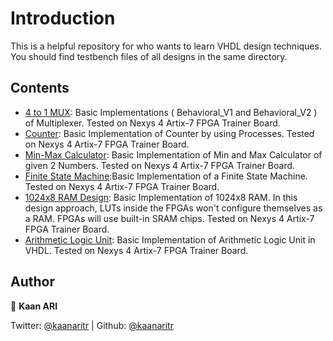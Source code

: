 # Introduction

This is a helpful repository for who wants to learn VHDL design techniques.
You should find testbench files of all designs in the same directory.   

## Contents

+ [4 to 1 MUX](MUX4_TO_1): Basic Implementations ( Behavioral_V1 and Behavioral_V2 ) of Multiplexer. Tested on Nexys 4 Artix-7 FPGA Trainer Board.
+ [Counter](COUNTER): Basic Implementation of Counter by using Processes. Tested on Nexys 4 Artix-7 FPGA Trainer Board.
+ [Min-Max Calculator](MinMax): Basic Implementation of Min and Max Calculator of given 2 Numbers.  Tested on Nexys 4 Artix-7 FPGA Trainer Board.
+ [Finite State Machine](FSM):Basic Implementation of a Finite State Machine. Tested on Nexys 4 Artix-7 FPGA Trainer Board.
+ [1024x8 RAM Design](RAM1K8): Basic Implementation of 1024x8 RAM. In this design approach, LUTs inside the FPGAs won't configure themselves as a RAM. FPGAs will use built-in SRAM chips. Tested on Nexys 4 Artix-7 FPGA Trainer Board.
+ [Arithmetic Logic Unit](ALU): Basic Implementation of Arithmetic Logic Unit in VHDL. Tested on Nexys 4 Artix-7 FPGA Trainer Board.


## Author

👤 **Kaan ARI**

Twitter: [@kaanaritr](https://twitter.com/kaanaritr) | Github: [@kaanaritr](https://github.com/kaanaritr)

